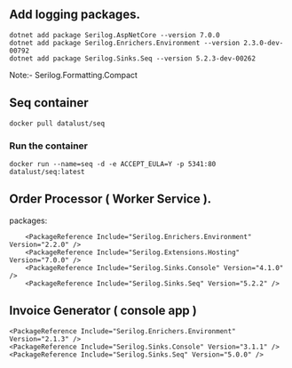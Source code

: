 

## Add logging packages.
```
dotnet add package Serilog.AspNetCore --version 7.0.0
dotnet add package Serilog.Enrichers.Environment --version 2.3.0-dev-00792
dotnet add package Serilog.Sinks.Seq --version 5.2.3-dev-00262
```

Note:-
Serilog.Formatting.Compact


## Seq container
```
docker pull datalust/seq
```
### Run the container
```
docker run --name=seq -d -e ACCEPT_EULA=Y -p 5341:80 datalust/seq:latest
```

## Order Processor ( Worker Service ).
packages:
```
    <PackageReference Include="Serilog.Enrichers.Environment" Version="2.2.0" />
    <PackageReference Include="Serilog.Extensions.Hosting" Version="7.0.0" />
    <PackageReference Include="Serilog.Sinks.Console" Version="4.1.0" />
    <PackageReference Include="Serilog.Sinks.Seq" Version="5.2.2" />
```

## Invoice Generator ( console app )
```
<PackageReference Include="Serilog.Enrichers.Environment" Version="2.1.3" />
<PackageReference Include="Serilog.Sinks.Console" Version="3.1.1" />
<PackageReference Include="Serilog.Sinks.Seq" Version="5.0.0" />
```
